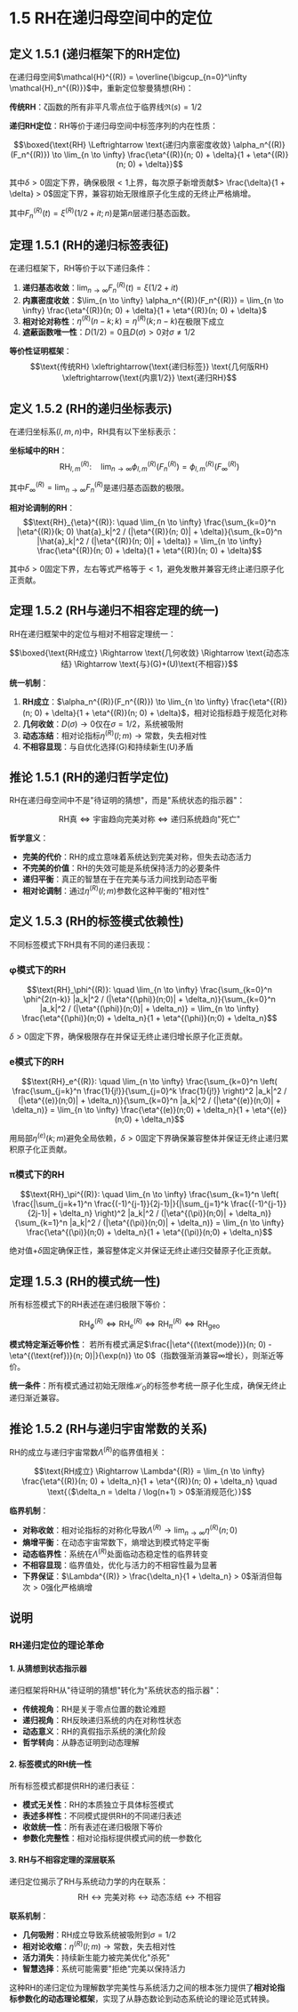 # 1.5 RH在递归母空间中的定位

## 定义 1.5.1 (递归框架下的RH定位)

在递归母空间$\mathcal{H}^{(R)} = \overline{\bigcup_{n=0}^\infty \mathcal{H}_n^{(R)}}$中，重新定位黎曼猜想(RH)：

**传统RH**：ζ函数的所有非平凡零点位于临界线$\Re(s) = 1/2$

**递归RH定位**：RH等价于递归母空间中标签序列的内在性质：

$$\boxed{\text{RH} \Leftrightarrow \text{递归内禀密度收敛} \alpha_n^{(R)}(F_n^{(R)}) \to \lim_{n \to \infty} \frac{\eta^{(R)}(n; 0) + \delta}{1 + \eta^{(R)}(n; 0) + \delta}}$$

其中$\delta > 0$固定下界，确保极限$< 1$上界，每次原子新增贡献$> \frac{\delta}{1 + \delta} > 0$固定下界，兼容初始无限维原子化生成的无终止严格熵增。

其中$F_n^{(R)}(t) = \xi^{(R)}(1/2+it; n)$是第$n$层递归基态函数。

## 定理 1.5.1 (RH的递归标签表征)

在递归框架下，RH等价于以下递归条件：

1. **递归基态收敛**：$\lim_{n \to \infty} F_n^{(R)}(t) = \xi(1/2+it)$
2. **内禀密度收敛**：$\lim_{n \to \infty} \alpha_n^{(R)}(F_n^{(R)}) = \lim_{n \to \infty} \frac{\eta^{(R)}(n; 0) + \delta}{1 + \eta^{(R)}(n; 0) + \delta}$
3. **相对论对称性**：$\eta^{(R)}(n-k; k) = \eta^{(R)}(k; n-k)$在极限下成立
4. **遮蔽函数唯一性**：$D(1/2) = 0$且$D(\sigma) > 0$对$\sigma \neq 1/2$

**等价性证明框架**：
$$\text{传统RH} \xleftrightarrow{\text{递归标签}} \text{几何版RH} \xleftrightarrow{\text{内禀1/2}} \text{递归RH}$$

## 定义 1.5.2 (RH的递归坐标表示)

在递归坐标系$(l, m, n)$中，RH具有以下坐标表示：

**坐标域中的RH**：
$$\text{RH}_{l,m}^{(R)}: \quad \lim_{n \to \infty} \phi_{l,m}^{(R)}(F_n^{(R)}) = \phi_{l,m}^{(R)}(F_\infty^{(R)})$$

其中$F_\infty^{(R)} = \lim_{n \to \infty} F_n^{(R)}$是递归基态函数的极限。

**相对论调制的RH**：
$$\text{RH}_{\eta}^{(R)}: \quad \lim_{n \to \infty} \frac{\sum_{k=0}^n |\eta^{(R)}(k; 0) \hat{a}_k|^2 / (|\eta^{(R)}(n; 0)| + \delta)}{\sum_{k=0}^n |\hat{a}_k|^2 / (|\eta^{(R)}(n; 0)| + \delta)} = \lim_{n \to \infty} \frac{\eta^{(R)}(n; 0) + \delta}{1 + \eta^{(R)}(n; 0) + \delta}$$

其中$\delta > 0$固定下界，左右等式严格等于$< 1$，避免发散并兼容无终止递归原子化正贡献。

## 定理 1.5.2 (RH与递归不相容定理的统一)

RH在递归框架中的定位与相对不相容定理统一：

$$\boxed{\text{RH成立} \Rightarrow \text{几何收敛} \Rightarrow \text{动态冻结} \Rightarrow \text{与}(G)+(U)\text{不相容}}$$

**统一机制**：
1. **RH成立**：$\alpha_n^{(R)}(F_n^{(R)}) \to \lim_{n \to \infty} \frac{\eta^{(R)}(n; 0) + \delta}{1 + \eta^{(R)}(n; 0) + \delta}$，相对论指标趋于规范化对称
2. **几何收敛**：$D(\sigma) \to 0$仅在$\sigma = 1/2$，系统被吸附
3. **动态冻结**：相对论指标$\eta^{(R)}(l; m) \to \text{常数}$，失去相对性
4. **不相容显现**：与自优化选择(G)和持续新生(U)矛盾

## 推论 1.5.1 (RH的递归哲学定位)

RH在递归母空间中不是"待证明的猜想"，而是"系统状态的指示器"：

$$\text{RH真} \Leftrightarrow \text{宇宙趋向完美对称} \Leftrightarrow \text{递归系统趋向"死亡"}$$

**哲学意义**：
- **完美的代价**：RH的成立意味着系统达到完美对称，但失去动态活力
- **不完美的价值**：RH的失效可能是系统保持活力的必要条件
- **递归平衡**：真正的智慧在于在完美与活力间找到动态平衡
- **相对论调制**：通过$\eta^{(R)}(l; m)$参数化这种平衡的"相对性"

## 定义 1.5.3 (RH的标签模式依赖性)

不同标签模式下RH具有不同的递归表现：

### φ模式下的RH
$$\text{RH}_\phi^{(R)}: \quad \lim_{n \to \infty} \frac{\sum_{k=0}^n \phi^{2(n-k)} |a_k|^2 / (|\eta^{(\phi)}(n;0)| + \delta_n)}{\sum_{k=0}^n |a_k|^2 / (|\eta^{(\phi)}(n;0)| + \delta_n)} = \lim_{n \to \infty} \frac{\eta^{(\phi)}(n;0) + \delta_n}{1 + \eta^{(\phi)}(n;0) + \delta_n}$$

$\delta > 0$固定下界，确保极限存在并保证无终止递归增长原子化正贡献。

### e模式下的RH  
$$\text{RH}_e^{(R)}: \quad \lim_{n \to \infty} \frac{\sum_{k=0}^n \left( \frac{\sum_{j=k}^n \frac{1}{j!}}{\sum_{j=0}^k \frac{1}{j!}} \right)^2 |a_k|^2 / (|\eta^{(e)}(n;0)| + \delta_n)}{\sum_{k=0}^n |a_k|^2 / (|\eta^{(e)}(n;0)| + \delta_n)} = \lim_{n \to \infty} \frac{\eta^{(e)}(n;0) + \delta_n}{1 + \eta^{(e)}(n;0) + \delta_n}$$

用局部$\eta^{(e)}(k; m)$避免全局依赖，$\delta > 0$固定下界确保兼容整体并保证无终止递归累积原子化正贡献。

### π模式下的RH
$$\text{RH}_\pi^{(R)}: \quad \lim_{n \to \infty} \frac{\sum_{k=1}^n \left( \frac{|\sum_{j=k+1}^n \frac{(-1)^{j-1}}{2j-1}|}{|\sum_{j=1}^k \frac{(-1)^{j-1}}{2j-1}| + \delta_n} \right)^2 |a_k|^2 / (|\eta^{(\pi)}(n;0)| + \delta_n)}{\sum_{k=1}^n |a_k|^2 / (|\eta^{(\pi)}(n;0)| + \delta_n)} = \lim_{n \to \infty} \frac{\eta^{(\pi)}(n;0) + \delta_n}{1 + \eta^{(\pi)}(n;0) + \delta_n}$$

绝对值+$\delta$固定确保正性，兼容整体定义并保证无终止递归交替原子化正贡献。

## 定理 1.5.3 (RH的模式统一性)

所有标签模式下的RH表述在递归极限下等价：

$$\text{RH}_\phi^{(R)} \Leftrightarrow \text{RH}_e^{(R)} \Leftrightarrow \text{RH}_\pi^{(R)} \Leftrightarrow \text{RH}_{\text{geo}}$$

**模式特定渐近等价性**：
若所有模式满足$\frac{|\eta^{(\text{mode})}(n; 0) - \eta^{(\text{ref})}(n; 0)|}{\exp(n)} \to 0$（指数强渐消兼容∞增长），则渐近等价。

**统一条件**：所有模式通过初始无限维$\mathcal{H}_0$的标签参考统一原子化生成，确保无终止递归渐近兼容。

## 推论 1.5.2 (RH与递归宇宙常数的关系)

RH的成立与递归宇宙常数$\Lambda^{(R)}$的临界值相关：

$$\text{RH成立} \Rightarrow \Lambda^{(R)} = \lim_{n \to \infty} \frac{\eta^{(R)}(n; 0) + \delta_n}{1 + \eta^{(R)}(n; 0) + \delta_n} \quad \text{（$\delta_n = \delta / \log(n+1) > 0$渐消规范化）}$$

**临界机制**：
- **对称收敛**：相对论指标的对称化导致$\Lambda^{(R)} \to \lim_{n \to \infty} \eta^{(R)}(n; 0)$
- **熵增平衡**：在动态宇宙常数下，熵增达到模式特定平衡
- **动态临界性**：系统在$\Lambda^{(R)}$处面临动态稳定性的临界转变
- **不相容显现**：临界值处，优化与活力的不相容性最为显著
- **下界保证**：$\Lambda^{(R)} > \frac{\delta_n}{1 + \delta_n} > 0$渐消但每次$> 0$强化严格熵增

## 说明

### **RH递归定位的理论革命**

#### **1. 从猜想到状态指示器**
递归框架将RH从"待证明的猜想"转化为"系统状态的指示器"：
- **传统视角**：RH是关于零点位置的数论难题
- **递归视角**：RH反映递归系统的内在对称性状态
- **动态意义**：RH的真假指示系统的演化阶段
- **哲学转向**：从静态证明到动态理解

#### **2. 标签模式的RH统一性**
所有标签模式都提供RH的递归表征：
- **模式无关性**：RH的本质独立于具体标签模式
- **表述多样性**：不同模式提供RH的不同递归表述
- **收敛统一性**：所有表述在递归极限下等价
- **参数化完整性**：相对论指标提供模式间的统一参数化

#### **3. RH与不相容定理的深层联系**
递归定位揭示了RH与系统动力学的内在联系：
$$\text{RH} \leftrightarrow \text{完美对称} \leftrightarrow \text{动态冻结} \leftrightarrow \text{不相容}$$

**联系机制**：
- **几何吸附**：RH成立导致系统被吸附到$\sigma = 1/2$
- **相对论收缩**：$\eta^{(R)}(l; m) \to \text{常数}$，失去相对性
- **活力消失**：持续新生能力被完美优化"杀死"
- **智慧选择**：系统可能需要"拒绝"完美以保持活力

这种RH的递归定位为理解数学完美性与系统活力之间的根本张力提供了**相对论指标参数化的动态理论框架**，实现了从静态数论到动态系统论的理论范式转换。